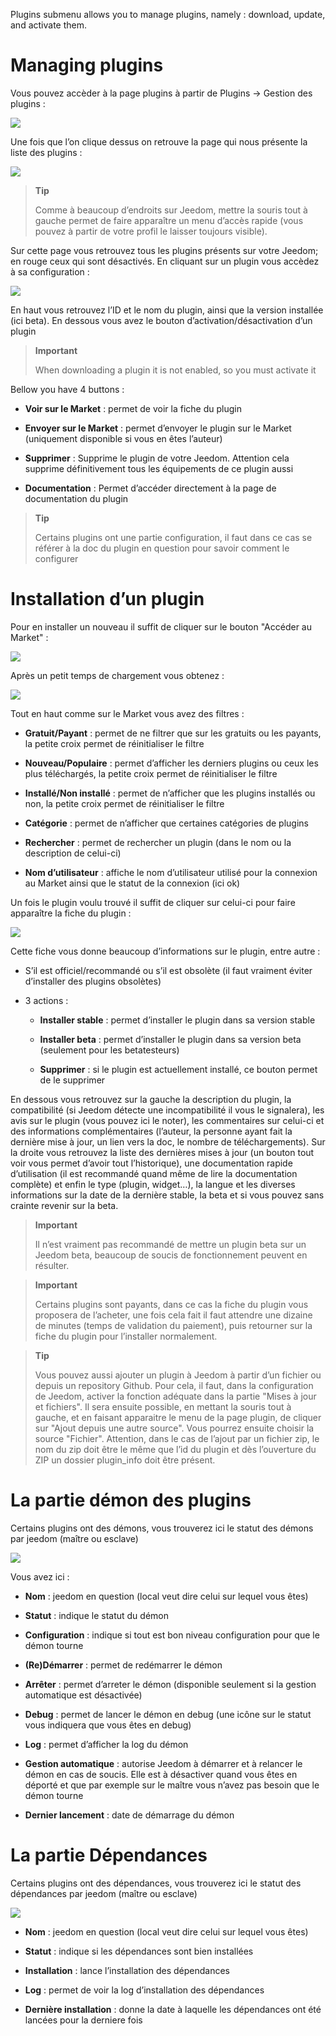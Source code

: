 Plugins submenu allows you to manage plugins, namely : download, update, and activate them.

Managing plugins
================

Vous pouvez accèder à la page plugins à partir de Plugins → Gestion des plugins :

![](../images/plugin1.png)

Une fois que l’on clique dessus on retrouve la page qui nous présente la liste des plugins :

![](../images/plugin2.png)

> **Tip**
>
> Comme à beaucoup d’endroits sur Jeedom, mettre la souris tout à gauche permet de faire apparaître un menu d’accès rapide (vous pouvez à partir de votre profil le laisser toujours visible).

Sur cette page vous retrouvez tous les plugins présents sur votre Jeedom; en rouge ceux qui sont désactivés. En cliquant sur un plugin vous accèdez à sa configuration :

![](../images/plugin3.png)

En haut vous retrouvez l’ID et le nom du plugin, ainsi que la version installée (ici beta). En dessous vous avez le bouton d’activation/désactivation d’un plugin

> **Important**
>
> When downloading a plugin it is not enabled, so you must activate it

Bellow you have 4 buttons :

-   **Voir sur le Market** : permet de voir la fiche du plugin

-   **Envoyer sur le Market** : permet d’envoyer le plugin sur le Market (uniquement disponible si vous en êtes l’auteur)

-   **Supprimer** : Supprime le plugin de votre Jeedom. Attention cela supprime définitivement tous les équipements de ce plugin aussi

-   **Documentation** : Permet d’accéder directement à la page de documentation du plugin

> **Tip**
>
> Certains plugins ont une partie configuration, il faut dans ce cas se référer à la doc du plugin en question pour savoir comment le configurer

Installation d’un plugin
========================

Pour en installer un nouveau il suffit de cliquer sur le bouton "Accéder au Market" :

![](../images/plugin4.png)

Après un petit temps de chargement vous obtenez :

![](../images/plugin5.png)

Tout en haut comme sur le Market vous avez des filtres :

-   **Gratuit/Payant** : permet de ne filtrer que sur les gratuits ou les payants, la petite croix permet de réinitialiser le filtre

-   **Nouveau/Populaire** : permet d’afficher les derniers plugins ou ceux les plus téléchargés, la petite croix permet de réinitialiser le filtre

-   **Installé/Non installé** : permet de n’afficher que les plugins installés ou non, la petite croix permet de réinitialiser le filtre

-   **Catégorie** : permet de n’afficher que certaines catégories de plugins

-   **Rechercher** : permet de rechercher un plugin (dans le nom ou la description de celui-ci)

-   **Nom d’utilisateur** : affiche le nom d’utilisateur utilisé pour la connexion au Market ainsi que le statut de la connexion (ici ok)

Un fois le plugin voulu trouvé il suffit de cliquer sur celui-ci pour faire apparaître la fiche du plugin :

![](../images/plugin6.png)

Cette fiche vous donne beaucoup d’informations sur le plugin, entre autre :

-   S’il est officiel/recommandé ou s’il est obsolète (il faut vraiment éviter d’installer des plugins obsolètes)

-   3 actions :

    -   **Installer stable** : permet d’installer le plugin dans sa version stable

    -   **Installer beta** : permet d’installer le plugin dans sa version beta (seulement pour les betatesteurs)

    -   **Supprimer** : si le plugin est actuellement installé, ce bouton permet de le supprimer

En dessous vous retrouvez sur la gauche la description du plugin, la compatibilité (si Jeedom détecte une incompatibilité il vous le signalera), les avis sur le plugin (vous pouvez ici le noter), les commentaires sur celui-ci et des informations complémentaires (l’auteur, la personne ayant fait la dernière mise à jour, un lien vers la doc, le nombre de téléchargements). Sur la droite vous retrouvez la liste des dernières mises à jour (un bouton tout voir vous permet d’avoir tout l’historique), une documentation rapide d’utilisation (il est recommandé quand même de lire la documentation complète) et enfin le type (plugin, widget…), la langue et les diverses informations sur la date de la dernière stable, la beta et si vous pouvez sans crainte revenir sur la beta.

> **Important**
>
> Il n’est vraiment pas recommandé de mettre un plugin beta sur un Jeedom beta, beaucoup de soucis de fonctionnement peuvent en résulter.

> **Important**
>
> Certains plugins sont payants, dans ce cas la fiche du plugin vous proposera de l’acheter, une fois cela fait il faut attendre une dizaine de minutes (temps de validation du paiement), puis retourner sur la fiche du plugin pour l’installer normalement.

> **Tip**
>
> Vous pouvez aussi ajouter un plugin à Jeedom à partir d’un fichier ou depuis un repository Github. Pour cela, il faut, dans la configuration de Jeedom, activer la fonction adéquate dans la partie "Mises à jour et fichiers". Il sera ensuite possible, en mettant la souris tout à gauche, et en faisant apparaitre le menu de la page plugin, de cliquer sur "Ajout depuis une autre source". Vous pourrez ensuite choisir la source "Fichier". Attention, dans le cas de l’ajout par un fichier zip, le nom du zip doit être le même que l’id du plugin et dès l’ouverture du ZIP un dossier plugin\_info doit être présent.

La partie démon des plugins
===========================

Certains plugins ont des démons, vous trouverez ici le statut des démons par jeedom (maître ou esclave)

![](../images/plugin7.png)

Vous avez ici :

-   **Nom** : jeedom en question (local veut dire celui sur lequel vous êtes)

-   **Statut** : indique le statut du démon

-   **Configuration** : indique si tout est bon niveau configuration pour que le démon tourne

-   **(Re)Démarrer** : permet de redémarrer le démon

-   **Arrêter** : permet d’arreter le démon (disponible seulement si la gestion automatique est désactivée)

-   **Debug** : permet de lancer le démon en debug (une icône sur le statut vous indiquera que vous êtes en debug)

-   **Log** : permet d’afficher la log du démon

-   **Gestion automatique** : autorise Jeedom à démarrer et à relancer le démon en cas de soucis. Elle est à désactiver quand vous êtes en déporté et que par exemple sur le maître vous n’avez pas besoin que le démon tourne

-   **Dernier lancement** : date de démarrage du démon

La partie Dépendances
=====================

Certains plugins ont des dépendances, vous trouverez ici le statut des dépendances par jeedom (maître ou esclave)

![](../images/plugin8.png)

-   **Nom** : jeedom en question (local veut dire celui sur lequel vous êtes)

-   **Statut** : indique si les dépendances sont bien installées

-   **Installation** : lance l’installation des dépendances

-   **Log** : permet de voir la log d’installation des dépendances

-   **Dernière installation** : donne la date à laquelle les dépendances ont été lancées pour la derniere fois


